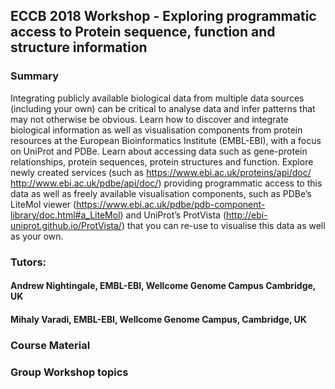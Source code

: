 ## ECCB 2018 Workshop - Exploring programmatic access to Protein sequence, function and structure information

### Summary

Integrating publicly available biological data from multiple data sources (including your own) can be critical to analyse data and infer patterns that may not otherwise be obvious. Learn how to discover and integrate biological information as well as visualisation components from protein resources at the European Bioinformatics Institute (EMBL-EBI), with a focus on UniProt and PDBe. Learn about accessing data such as gene-protein relationships, protein sequences, protein structures and function. Explore newly created services (such as https://www.ebi.ac.uk/proteins/api/doc/ http://www.ebi.ac.uk/pdbe/api/doc/) providing programmatic access to this data as well as freely available visualisation components, such as PDBe’s LiteMol viewer (https://www.ebi.ac.uk/pdbe/pdb-component-library/doc.html#a_LiteMol) and UniProt’s ProtVista (http://ebi-uniprot.github.io/ProtVista/) that you can re-use to visualise this data as well as your own.


### Tutors:
#### Andrew Nightingale, EMBL-EBI, Wellcome Genome Campus Cambridge, UK

#### Mihaly Varadi, EMBL-EBI, Wellcome Genome Campus, Cambridge, UK


### Course Material


### Group Workshop topics
